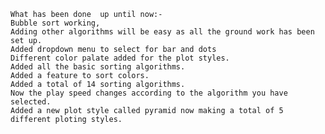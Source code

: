 	What has been done  up until now:-
	Bubble sort working,
	Adding other algorithms will be easy as all the ground work has been set up.
	Added dropdown menu to select for bar and dots
	Different color palate added for the plot styles.
	Added all the basic sorting algorithms.
	Added a feature to sort colors.
	Added a total of 14 sorting algorithms.
    Now the play speed changes according to the algorithm you have selected.
	Added a new plot style called pyramid now making a total of 5 different ploting styles.